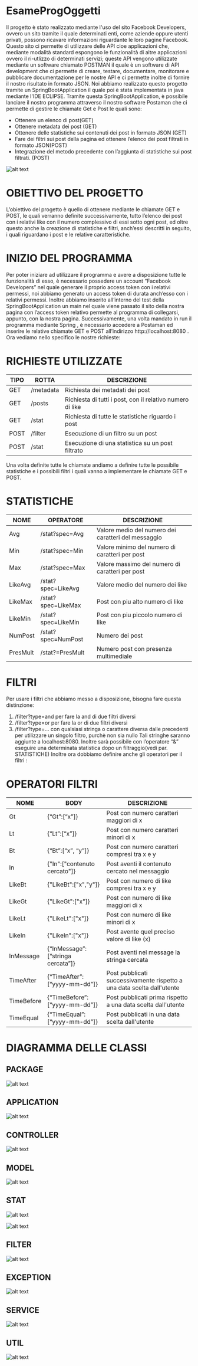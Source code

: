 # EsameProgOggetti
 Il progetto è stato realizzato mediante l'uso del sito Facebook Developers, ovvero un sito tramite il quale determinati enti, come aziende oppure utenti privati, possono ricavare informazioni riguardante le loro pagine Facebook. Questo sito ci permette di utilizzare delle API cioe applicazioni che, mediante modalità standard espongono le funzionalità di altre applicazioni ovvero il ri-utlizzo di determinati servizi; queste API vengono utilizzate mediante un software chiamato POSTMAN il quale è un software di API development che ci permette di  creare, testare, documentare, monitorare e pubblicare documentazione per le nostre API e ci permette inoltre di fornire il nostro risultato in formato JSON. Noi abbiamo realizzato questo progetto tramite un SpringBootApplication il quale poi è stata implementata in java mediante l'IDE ECLIPSE. Tramite questa SpringBootApplication, è possibile lanciare il nostro programma attraverso il nostro software Postaman che ci permette di gestire le chiamate Get e Post le quali sono:
*	Ottenere un elenco di post(GET)
*	Ottenere metadata dei post (GET)
*	Ottenere delle statistiche sui contenuti dei post in formato JSON (GET)
*	Fare dei filtri sui post della pagina ed ottenere l’elenco dei post filtrati in formato JSON(POST)
*	Integrazione del metodo precedente con l’aggiunta di statistiche sui post filtrati. (POST)

![alt text](https://github.com/SamueleDelMoro/EsameProgOggetti/blob/master/diagrammi%20UML/Esame%20Use%20Case%20Diagram.jpg)




# OBIETTIVO DEL PROGETTO
L’obiettivo del progetto è quello di ottenere mediante le chiamate GET e POST, le quali verranno definite successivamente, tutto l’elenco dei post con i relativi like con il numero complessivo di essi sotto ogni post, ed oltre questo anche la creazione di statistiche e filtri, anch’essi descritti in seguito, i quali riguardano i post e le relative caratteristiche.
# INIZIO DEL PROGRAMMA
Per poter iniziare ad utilizzare il programma e avere a disposizione tutte le funzionalità di esso, è necessario possedere un account “Facebook Developers” nel quale generare il proprio access token con i relativi permessi, noi abbiamo generato un access token di durata anch’esso con i relativi permessi. Inoltre abbiamo inserito all’interno del test della SpringBootApplication un main nel quale viene passato il sito della nostra pagina con l’access token relativo permette al programma di collegarsi, appunto, con la nostra pagina. Successivamente, una volta mandato in run il programma mediante Spring , è necessario accedere a Postaman ed inserire le relative chiamate GET e POST all’indirizzo http://localhost:8080 . Ora vediamo nello specifico le nostre richieste: 
# RICHIESTE UTILIZZATE


| TIPO 	| ROTTA | DESCRIZIONE |
| --- | --- | --- |
| GET	| /metadata	| Richiesta dei metadati dei post |
| GET | /posts	| Richiesta di tutti i post, con il relativo numero di like |
| GET | /stat	| Richiesta di tutte le statistiche riguardo i post |
| POST	| /filter 	| Esecuzione di un filtro su un post |
| POST | /stat | Esecuzione di una statistica su un post filtrato |


Una volta definite tutte le chiamate andiamo a definire tutte le possibile statistiche e i possibili filtri i quali vanno a implementare le chiamate GET e POST.

# STATISTICHE
| NOME |	OPERATORE	| DESCRIZIONE |
| --- | --- | --- |
| Avg	| /stat?spec=Avg	| Valore medio del numero dei caratteri del messaggio |
| Min	| /stat?spec=Min |	Valore minimo del numero di caratteri per post |
| Max	| /stat?spec=Max	| Valore massimo del numero di caratteri per post |
| LikeAvg | /stat?spec=LikeAvg | Valore medio del numero dei like |
| LikeMax | /stat?spec=LikeMax | Post con piu alto numero di like |
| LikeMin | /stat?spec=LikeMin | Post con piu piccolo numero di like |
| NumPost	| /stat?spec=NumPost	| Numero dei post |
| PresMult	| /stat?=PresMult	| Numero post con presenza multimediale |

# FILTRI
Per usare i filtri che abbiamo messo a disposizione, bisogna fare questa distinzione:
1. /filter?type=and per fare la and di due filtri diversi
2. /filter?type=or per fare la or di due filtri diversi
3. /filter?type=… con qualsiasi stringa o carattere diversa dalle precedenti per utilizzare un singolo filtro, purchè non sia nullo Tali stringhe saranno aggiunte a localhost:8080. Inoltre sarà possibile con l’operatore “&” eseguire una determinata statistica dopo un filtraggio(vedi par. STATISTICHE)
Inoltre ora dobbiamo definire anche gli operatori per il filtri :
# OPERATORI FILTRI
| NOME |	BODY	| DESCRIZIONE |
| --- | --- | --- |
| Gt	| {“Gt”:[“x”]}	| Post con numero caratteri maggiori di x |
| Lt	| {“Lt”:[“x”]}	| Post con numero caratteri minori di x |
| Bt	| {“Bt”:[“x”, “y”]} |	Post con numero caratteri compresi tra x e y |
| In | {"In":["contenuto cercato"]} | Post aventi il contenuto cercato nel messaggio |
| LikeBt | {"LikeBt":["x","y"]} | Post con numero di like compresi tra x e y
| LikeGt | {"LikeGt":["x"]} | Post con numero di like maggiori di x
| LikeLt | {"LikeLt":["x"]} | Post con numero di like minori di x
| LikeIn | {"LikeIn":["x"]} | Post avente quel preciso valore di like (x)
| InMessage	| {“InMessage”:[“stringa cercata”]}	| Post aventi nel message la stringa cercata |
| TimeAfter | {“TimeAfter”:[“yyyy-mm-dd”]}	| Post pubblicati successivamente rispetto a una data scelta dall'utente |
| TimeBefore	| {“TimeBefore”:[“yyyy-mm-dd”]}	| Post pubblicati prima rispetto a una data scelta dall'utente |
| TimeEqual	| {“TimeEqual”:[“yyyy-mm-dd”]}	| Post pubblicati in una data scelta dall'utente |

# DIAGRAMMA DELLE CLASSI
## PACKAGE

![alt text](https://github.com/SamueleDelMoro/EsameProgOggetti/blob/master/diagrammi%20UML/Esame.jpg)

## APPLICATION

![alt text](https://github.com/SamueleDelMoro/EsameProgOggetti/blob/master/diagrammi%20UML/Esame%20Application.jpg)

## CONTROLLER


![alt text](https://github.com/SamueleDelMoro/EsameProgOggetti/blob/master/diagrammi%20UML/Controller.jpg)

## MODEL

![alt text](https://github.com/SamueleDelMoro/EsameProgOggetti/blob/master/diagrammi%20UML/Model.jpg)

## STAT
![alt text](https://github.com/SamueleDelMoro/EsameProgOggetti/blob/master/diagrammi%20UML/Stat.jpg)


![alt text](http://url/to/img.png)


## FILTER

![alt text](https://github.com/SamueleDelMoro/EsameProgOggetti/blob/master/diagrammi%20UML/Filter.jpg)

## EXCEPTION

![alt text](https://github.com/SamueleDelMoro/EsameProgOggetti/blob/master/diagrammi%20UML/Exception.jpg)

## SERVICE

![alt text](https://github.com/SamueleDelMoro/EsameProgOggetti/blob/master/diagrammi%20UML/Service.jpg)

## UTIL

![alt text](https://github.com/SamueleDelMoro/EsameProgOggetti/blob/master/diagrammi%20UML/Util.jpg)



